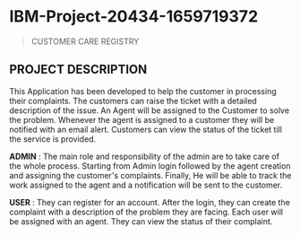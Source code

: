 # IBM-Project-20434-1659719372
> CUSTOMER CARE REGISTRY

## PROJECT DESCRIPTION

This Application has been developed to help the customer in processing their complaints. The customers can raise the ticket with a detailed description of the issue. An Agent will be assigned to the Customer to solve the problem. Whenever the agent is assigned to a customer they will be notified with an email alert. Customers can view the status of the ticket till the service is provided.

**ADMIN** : The main role and responsibility of the admin are to take care of the whole process. Starting from Admin login followed by the agent creation and assigning the customer's complaints. Finally, He will be able to track the work assigned to the agent and a notification will be sent to the customer.

**USER** : They can register for an account. After the login, they can create the complaint with a description of the problem they are facing. Each user will be assigned with an agent. They can view the status of their complaint.

